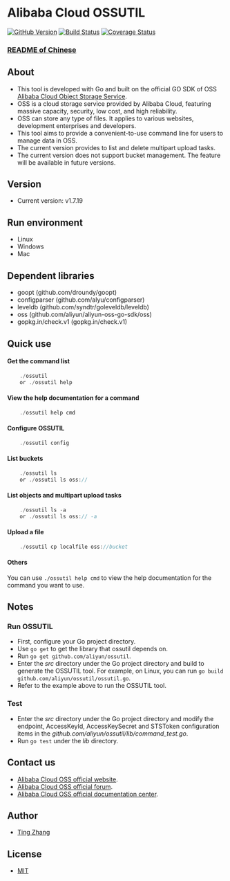 # Alibaba Cloud OSSUTIL
 
[![GitHub Version](https://badge.fury.io/gh/aliyun%2Fossutil.svg)](https://badge.fury.io/gh/aliyun%2Fossutil)
[![Build Status](https://travis-ci.org/aliyun/ossutil.svg?branch=master)](https://travis-ci.org/aliyun/ossutil)
[![Coverage Status](https://coveralls.io/repos/github/aliyun/ossutil/badge.svg?branch=master)](https://coveralls.io/github/aliyun/ossutil?branch=master)

### [README of Chinese](https://github.com/aliyun/ossutil/blob/master/README-CN.md)

## About
- This tool is developed with Go and built on the official GO SDK of OSS [Alibaba Cloud Object Storage Service](http://www.aliyun.com/product/oss/).
- OSS is a cloud storage service provided by Alibaba Cloud, featuring massive capacity, security, low cost, and high reliability.
- OSS can store any type of files. It applies to various websites, development enterprises and developers.
- This tool aims to provide a convenient-to-use command line for users to manage data in OSS.
- The current version provides to list and delete multipart upload tasks.
- The current version does not support bucket management. The feature will be available in future versions.

## Version
- Current version: v1.7.19

## Run environment
- Linux
- Windows
- Mac

## Dependent libraries 
- goopt (github.com/droundy/goopt) 
- configparser (github.com/alyu/configparser)
- leveldb (github.com/syndtr/goleveldb/leveldb)
- oss (github.com/aliyun/aliyun-oss-go-sdk/oss)
- gopkg.in/check.v1 (gopkg.in/check.v1)

## Quick use
#### Get the command list
```go
    ./ossutil
    or ./ossutil help
```

#### View the help documentation for a command
```go
    ./ossutil help cmd 
```
    
#### Configure OSSUTIL 
```go
    ./ossutil config
```

#### List buckets
```go
    ./ossutil ls
    or ./ossutil ls oss://
```

#### List objects and multipart upload tasks
```go
    ./ossutil ls -a
    or ./ossutil ls oss:// -a
```

#### Upload a file
```go
    ./ossutil cp localfile oss://bucket
```

#### Others
You can use `./ossutil help cmd` to view the help documentation for the command you want to use. 

## Notes
### Run OSSUTIL
- First, configure your Go project directory. 
- Use `go get` to get the library that ossutil depends on.
- Run `go get github.com/aliyun/ossutil`.
- Enter the *src* directory under the Go project directory and build to generate the OSSUTIL tool. For example, on Linux, you can run `go build github.com/aliyun/ossutil/ossutil.go`.
- Refer to the example above to run the OSSUTIL tool.

### Test
- Enter the *src* directory under the Go project directory and modify the endpoint, AccessKeyId, AccessKeySecret and STSToken configuration items in the *github.com/aliyun/ossutil/lib/command_test.go*.
- Run `go test` under the *lib* directory.

## Contact us
- [Alibaba Cloud OSS official website](http://oss.aliyun.com).
- [Alibaba Cloud OSS official forum](http://bbs.aliyun.com).
- [Alibaba Cloud OSS official documentation center](http://www.aliyun.com/product/oss#Docs).

## Author
- [Ting Zhang](https://github.com/dengwu12)

## License
- [MIT](https://github.com/aliyun/ossutil/blob/master/LICENSE)
